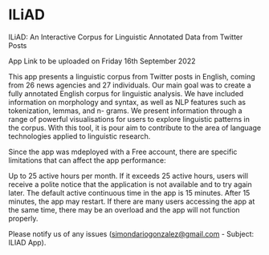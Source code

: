 # ILiAD
ILiAD: An Interactive Corpus for Linguistic Annotated Data from Twitter Posts

App Link to be uploaded on Friday 16th September 2022

This app presents a linguistic corpus from Twitter posts in English, coming from 26 news agencies and 27 individuals. Our main goal was to create a fully annotated English corpus for linguistic analysis. We have included information on morphology and syntax, as well as NLP features such as tokenization, lemmas, and n- grams. We present information through a range of powerful visualisations for users to explore linguistic patterns in the corpus. With this tool, it is pour aim to contribute to the area of language technologies applied to linguistic research.

Since the app was mdeployed with a Free account, there are specific limitations that can affect the app performance:

Up to 25 active hours per month. If it exceeds 25 active hours, users will receive a polite notice that the application is not available and to try again later. The default active continuous time in the app is 15 minutes. After 15 minutes, the app may restart. If there are many users accessing the app at the same time, there may be an overload and the app will not function properly.

Please notify us of any issues (simondariogonzalez@gmail.com - Subject: ILIAD App).
